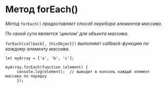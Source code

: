 # Метод forEach()


_Метод_ `forEach()` _предоставляет способ перебора элементов массива._

_По своей сути является 'циклом' для объекта массива._


`forEach(callback[, thisObject])` _выполняет callback-функцию по каждому элементу массива._
```
let myArray = ['a', 'b', 'c'];

myArray.forEach(function (element) {
	 console.log(element);  // выводит в консоль каждый элемент массива по порядку
	 });
```
